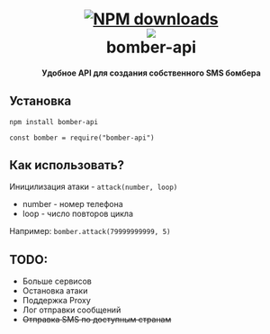 <h1 align="center">
  <a href="https://www.npmjs.com/package/bomber-api"><img src="https://img.shields.io/npm/dt/bomber-api" alt="NPM downloads"></a>
  <br>
  <a href="https://github.com/shketov/bomber-api"><img src="https://emojipedia-us.s3.dualstack.us-west-1.amazonaws.com/thumbs/120/apple/237/collision-symbol_1f4a5.png"></a>
  <br>
  bomber-api
  <br>
</h1>

<h4 align="center">Удобное API для создания собственного SMS бомбера</h4>


## Установка
`npm install bomber-api`

`const bomber = require("bomber-api")`

## Как использовать?

Иницилизация атаки - `attack(number, loop)`
  * number - номер телефона
  * loop - число повторов цикла

Например: `bomber.attack(79999999999, 5)`

## TODO:
  * Больше сервисов
  * Остановка атаки
  * Поддержка Proxy
  * Лог отправки сообщений
  * ~~Отправка SMS по доступным странам~~


